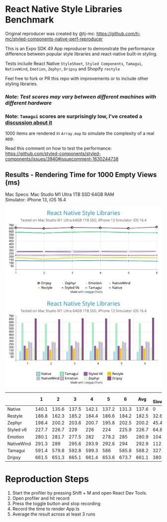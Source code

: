 # React Native Style Libraries Benchmark

Original reproducer was created by @tj-mc: https://github.com/tj-mc/styled-components-native-perf-reproducer

This is an Expo SDK 49 App reproducer to demonstrate the performance difference between popular style libraries and react-native built-in styling.

Tests include React Native `StyleSheet`, `Styled Components`, `Tamagui`, `NativeWind`, `Emotion`, `Zephyr`, `Dripsy` and Shopify `restyle`

Feel free to fork or PR this repo with improvements or to include other styling libraries.

### ***Note: Test scores may vary between different machines with different hardware***

### Note: `Tamagui` scores are surprisingly low, I've created a [discussion about it](https://github.com/tamagui/tamagui/discussions/1471)

1000 items are rendered in `Array.map` to simulate the complexity of a real app.

Read this comment on how to test the performance: https://github.com/styled-components/styled-components/issues/3940#issuecomment-1630244738

## Results - Rendering Time for 1000 Empty Views (ms)

Mac Specs: 
Mac Studio M1 Ultra 1TB SSD 64GB RAM\
Simulator: iPhone 13, iOS 16.4

![graph_1.png](assets/graph_1.png)
![graph_2.png](assets/graph_2.png)

|            | 1     | 2     | 3     | 4     | 5     | 6     | Avg   | % Slowdown |
|------------|-------|-------|-------|-------|-------|-------|-------|------------|
| Native     | 140.1 | 135.6 | 137.5 | 142.1 | 137.2 | 131.3 | 137.6 | 0          |
| Restyle    | 186.8 | 162.3 | 185.2 | 184.4 | 186.6 | 184.2 | 182.5 | 32.63%     |
| Zephyr     | 198.4 | 200.2 | 203.6 | 200.7 | 195.8 | 202.5 | 200.2 | 45.47%     |
| Styled v6  | 227.7 | 226.7 | 229   | 226   | 224   | 225.9 | 226.7 | 64.86%     |
| Emotion    | 280.1 | 281.7 | 277.5 | 282   | 278.2 | 285   | 280.9 | 104.8%     |
| NativeWind | 291.3 | 289   | 295.6 | 293.9 | 292.6 | 294   | 292.9 | 112.3%     |
| Tamagui    | 591.4 | 579.8 | 592.8 | 599.3 | 586   | 585.8 | 588.2 | 327.3%     |
| Dripsy     | 661.5 | 651.3 | 665.1 | 661.4 | 653.6 | 673.7 | 661.1 | 380.53%    |


# Reproduction Steps
1. Start the profiler by pressing Shift + M and open React Dev Tools.
2. Open profiler and hit record
3. Press the toggle button and stop recording
4. Record the time to render App.ts
5. Average the result across at least 3 runs

